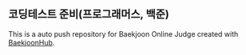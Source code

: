 ## 코딩테스트 준비(프로그래머스, 백준)
This is a auto push repository for Baekjoon Online Judge created with [BaekjoonHub](https://github.com/BaekjoonHub/BaekjoonHub).
